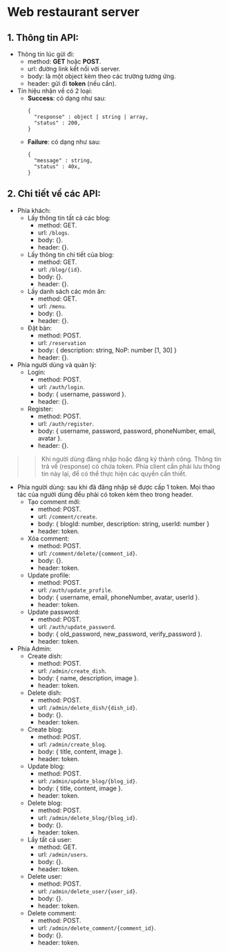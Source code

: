 # Web restaurant server
## 1. Thông tin API:
+ Thông tin lúc gửi đi:
  + method: **GET** hoặc **POST**.
  + url: đường link kết nối với server.
  + body: là một object kèm theo các trường tương ứng.
  + header: gửi đi **token** (nếu cần).
+ Tín hiệu nhận về có 2 loại:
  + **Success**: có dạng như sau:
    ```
    {
      "response" : object | string | array,
      "status" : 200,
    }
    ```
  + **Failure**: có dạng như sau:
    ```
    {
      "message" : string,
      "status" : 40x,
    }
    ```

## 2. Chi tiết về các API:
+ Phía khách:
  + Lấy thông tin tất cả các blog:
    + method: GET.
    + url: `/blogs`.
    + body: {}.
    + header: {}.
  + Lấy thông tin chi tiết của blog:
    + method: GET.
    + url: `/blog/{id}`.
    + body: {}.
    + header: {}.
  + Lấy danh sách các món ăn:
    + method: GET.
    + url: `/menu`.
    + body: {}.
    + header: {}.
  + Đặt bàn:
    + method: POST.
    + url: `/reservation`
    + body: { description: string, NoP: number [1, 30] }
    + header: {}.
+ Phía người dùng và quản lý:
  + Login:
    + method: POST.
    + url: `/auth/login`.
    + body: { username, password }.
    + header: {}.
  + Register:
    + method: POST.
    + url: `/auth/register`.
    + body: { username, password, password, phoneNumber, email, avatar }.
    + header: {}.

>> Khi người dùng đăng nhập hoặc đăng ký thành công. Thông tin trả về (response) có chứa token. Phía client cần phải lưu thông tin này lại, để có thể thực hiện các quyền cần thiết.
+ Phía người dùng: sau khi đã đăng nhập sẽ được cấp 1 token. Mọi thao tác của người dùng đều phải có token kèm theo trong header.
  + Tạo comment mới:
    + method: POST.
    + url: `/comment/create`.
    + body: { blogId: number, description: string, userId: number }
    + header: token.
  + Xóa comment:
    + method: POST.
    + url: `/comment/delete/{comment_id}`.
    + body: {}.
    + header: token.
  + Update profile:
    + method: POST.
    + url: `/auth/update_profile`.
    + body: { username, email, phoneNumber, avatar, userId }.
    + header: token.
  + Update password:
    + method: POST.
    + url: `/auth/update_password`.
    + body: { old_password, new_password, verify_password }.
    + header: token.
+ Phía Admin:
  + Create dish:
    + method: POST.
    + url: `/admin/create_dish`.
    + body: { name, description, image }.
    + header: token.
  + Delete dish:
    + method: POST.
    + url: `/admin/delete_dish/{dish_id}`.
    + body: {}.
    + header: token.
  + Create blog:
    + method: POST.
    + url: `/admin/create_blog`.
    + body: { title, content, image }.
    + header: token.
  + Update blog:
    + method: POST.
    + url: `/admin/update_blog/{blog_id}`.
    + body: { title, content, image }.
    + header: token.
  + Delete blog:
    + method: POST.
    + url: `/admin/delete_blog/{blog_id}`.
    + body: {}.
    + header: token.
  + Lấy tất cả user:
    + method: GET.
    + url: `/admin/users`.
    + body: {}.
    + header: token.
  + Delete user:
    + method: POST.
    + url: `/admin/delete_user/{user_id}`.
    + body: {}.
    + header: token.
  + Delete comment:
    + method: POST.
    + url: `/admin/delete_comment/{comment_id}`.
    + body: {}.
    + header: token.
